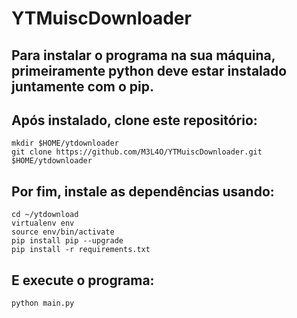 # YTMuiscDownloader
## Para instalar o programa na sua máquina, primeiramente python deve estar instalado juntamente com o pip.
## Após instalado, clone este repositório:
``` 
mkdir $HOME/ytdownloader
git clone https://github.com/M3L4O/YTMuiscDownloader.git $HOME/ytdownloader
``` 
## Por fim, instale as dependências usando:
```
cd ~/ytdownload
virtualenv env
source env/bin/activate
pip install pip --upgrade
pip install -r requirements.txt
```
## E execute o programa:
```
python main.py
```